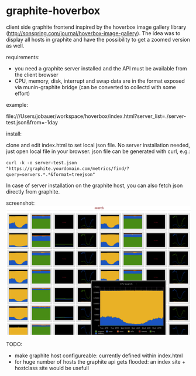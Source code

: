 graphite-hoverbox
=================

client side graphite frontend inspired by the hoverbox image gallery library (http://sonspring.com/journal/hoverbox-image-gallery).
The idea was to display all hosts in graphite and have the possibility to get a zoomed version as well.

requirements:
- you need a graphite server installed and the API must be available from the client browser
- CPU, memory, disk, interrupt and swap data are in the format exposed via munin-graphite bridge (can be converted to collectd with some effort)

example:

file:///Users/jobauer/workspace/hoverbox/index.html?server_list=./server-test.json&from=-1day

install:

clone and edit index.html to set local json file. No server installation needed, just open local file in your browser.
json file can be generated with curl, e.g.:

	curl -k -o server-test.json "https://graphite.yourdomain.com/metrics/find/?query=servers.*.*&format=treejson"

In case of server installation on the graphite host, you can also fetch json directly from graphite.

screenshot:
<img src="screenshot/graphite-hoverbox.png">

TODO:
- make graphite host configureable: currently defined within index.html
- for huge number of hosts the graphite api gets flooded: an index site + hostclass site would be usefull



